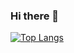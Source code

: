 ### Hi there 👋

[![Top Langs](https://github-readme-stats.vercel.app/api/top-langs/?username=lauraoneasca)](https://github.com/anuraghazra/github-readme-stats)

<!--
**LauraOneasca/LauraOneasca** is a ✨ _special_ ✨ repository because its `README.md` (this file) appears on your GitHub profile.

Here are some ideas to get you started:

- 🔭 I’m currently working on ...
- 🌱 I’m currently learning ...
- 👯 I’m looking to collaborate on ...
- 🤔 I’m looking for help with ...
- 💬 Ask me about ...
- 📫 How to reach me: ...
- 😄 Pronouns: ...
- ⚡ Fun fact: ...
-->
